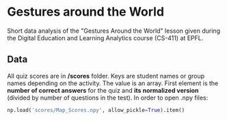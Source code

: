 # Gestures around the World
Short data analysis of the "Gestures Around the World" lesson given during the Digital Education and Learning Analytics course (CS-411) at EPFL.

## Data
All quiz scores are in **/scores** folder. Keys are student names or group names depending on the activity. The value is an array. First element is the **number of correct answers** for the quiz and **its normalized version** (divided by number of questions in the test).
In order to open .npy files:

```python
np.load('scores/Map_Scores.npy', allow_pickle=True).item()
```
